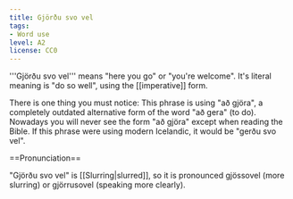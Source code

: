 ```yaml
---
title: Gjörðu svo vel
tags:
- Word use
level: A2
license: CC0
---
```


'''Gjörðu svo vel''' means "here you go" or "you're welcome". It's literal meaning is "do so well", using the [[imperative]] form.

There is one thing you must notice: This phrase is using "að gjöra", a completely outdated alternative form of the word "að gera" (to do). Nowadays you will never see the form "að gjöra" except when reading the Bible. If this phrase were using modern Icelandic, it would be "gerðu svo vel".

==Pronunciation==

"Gjörðu svo vel" is [[Slurring|slurred]], so it is pronounced <pron>gjössovel</pron> (more slurring) or <pron>gjörrusovel</pron> (speaking more clearly).

